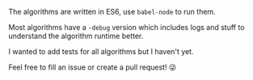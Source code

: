 The algorithms are written in ES6, use `babel-node` to run them.

Most algorithms have a `-debug` version which includes logs and stuff to understand the algorithm runtime better.

I wanted to add tests for all algorithms but I haven't yet.

Feel free to fill an issue or create a pull request! 😜
